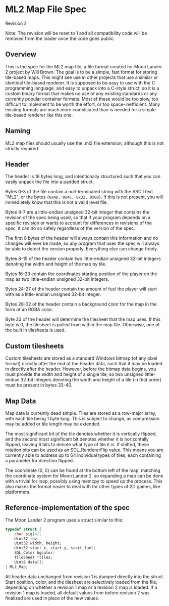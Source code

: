 # ML2 Map File Spec

Revision 2

Note: The revision will be reset to 1 and all compatibility code will be removed from the loader once the code goes public.

## Overview

This is the spec for the ML2 map file, a file format created for Moon Lander 2 project by Will Brown. The goal is to be a simple, fast format for storing tile-based maps. This might see use in other projects that use a similar or identical tile-based renderer. It is supposed to be easy to use with the C programming language, and easy to unpack into a C-style struct, so it is a custom binary format that makes no use of any existing standards or any currently popular container formats. Most of these would be too slow, too difficult to implement to be worth the effort, or too space-inefficient. Many existing formats are much more complicated than is needed for a simple tile-based renderer like this one.

## Naming

ML2 map files should usually use the .ml2 file extension, although this is not strictly required.

## Header

The header is 16 bytes long, and intentionally structured such that you can easily unpack the file into a padded struct.

Bytes 0-3 of the file contain a null-terminated string with the ASCII text "ML2", or the bytes `{0x4D, 0x4C, 0x32, 0x00}`. If this is not present, you will immediately know that this is not a valid level file.

Bytes 4-7 are a little-endian unsigned 32-bit integer that contains the revision of the spec being used, so that if your program depends on a specific revision or wants to account for differences in revisions of the spec, it can do so safely regardless of the version of the spec.

The first 8 bytes of the header will always contain this information and no changes will ever be made, so any program that uses the spec will always be able to detect the version properly. Everything else can change freely.

Bytes 8-15 of the header contain two little-endian unsigned 32-bit integers denoting the width and height of the map by tile.

Bytes 16-23 contain the coordinates starting position of the player on the map as two little-endian unsigned 32-bit integers.

Bytes 24-27 of the header contain the amount of fuel the player will start with as a little-endian unsigned 32-bit integer.

Bytes 28-32 of the header contain a background color for the map in the form of an RGBA color.

Byte 33 of the header will determine the tilesheet that the map uses. If this byte is 0, the tilesheet is pulled from within the map file. Otherwise, one of the built in tilesheets is used.

## Custom tilesheets

Custom tilesheets are stored as a standard Windows bitmap (of any pixel format) directly after the end of the header data, such that it may be loaded in directly after the header.
However, before the bitmap data begins, you must provide the width and height of a single tile, so two unsigned little-endian 32-bit integers denoting the width and height of a tile (in that order) must be present in bytes 33-40.

## Map Data

Map data is currently dead simple. Tiles are stored as a row-major array, with each tile being 1 byte long. This is subject to change, as compression may be added or tile length may be extended.

The most significant bit of the tile denotes whether it is vertically flipped, and the second most significant bit denotes whether it is horizontally flipped, leaving 6 bits to denote what type of tile it is.
If shifted, these rotation bits can be used as an SDL_RendererFlip value.
This means you are currently able to address up to 64 individual types of tiles, each containing a parameter for direction flipped.

The coordinate (0, 0) can be found at the bottom left of the map, matching the coordinate system for Moon Lander 2, so expanding a map can be done with a trivial for loop, possibly using memcpy to speed up the process. This also makes the format easier to deal with for other types of 2D games, like platformers.

## Reference-implementation of the spec

The Moon Lander 2 program uses a struct similar to this:

```c
typedef struct {
	char sig[4];
	Uint32 rev;
	Uint32 width, height;
	Uint32 start_x, start_y, start_fuel;
	SDL_Color bgcolor;
	TileSheet *tiles;
	Uint8 data[];
} ML2_Map;
```

All header data unchanged from revision 1 is dumped directly into the struct.
Start position, color, and the tilesheet are selectively loaded from the file, depending on whether a revision 1 map or a revision 2 map is loaded.
If a revision 1 map is loaded, all default values from before revision 2 was finalized are used in place of the new values.
